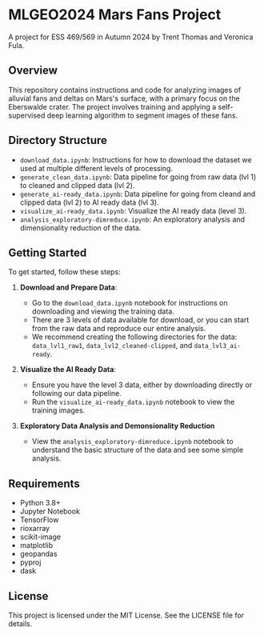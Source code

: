 # MLGEO2024 Mars Fans Project

A project for ESS 469/569 in Autumn 2024 by Trent Thomas and Veronica Fula.

## Overview

This repository contains instructions and code for analyzing images of alluvial fans and deltas on Mars's surface, with a primary focus on the Eberswalde crater. The project involves training and applying a self-supervised deep learning algorithm to segment images of these fans.

## Directory Structure

- `download_data.ipynb`: Instructions for how to download the dataset we used at multiple different levels of processing.
- `generate_clean_data.ipynb`: Data pipeline for going from raw data (lvl 1) to cleaned and clipped data (lvl 2).
- `generate_ai-ready_data.ipynb`: Data pipeline for going from cleand and clipped data (lvl 2) to AI ready data (lvl 3).
- `visualize_ai-ready_data.ipynb`: Visualize the AI ready data (level 3).
- `analysis_exploratory-dimreduce.ipynb`: An exploratory analysis and dimensionality reduction of the data.

## Getting Started

To get started, follow these steps:

1. **Download and Prepare Data**:

   - Go to the `download_data.ipynb` notebook for instructions on downloading and viewing the training data.
   - There are 3 levels of data available for download, or you can start from the raw data and reproduce our entire analysis.
   - We recommend creating the following directories for the data: `data_lvl1_raw1`, `data_lvl2_cleaned-clipped`, and `data_lvl3_ai-ready`.

2. **Visualize the AI Ready Data**:

   - Ensure you have the level 3 data, either by downloading directly or following our data pipeline.
   - Run the `visualize_ai-ready_data.ipynb` notebook to view the training images.

3. **Exploratory Data Analysis and Demonsionality Reduction**

   - View the `analysis_exploratory-dimreduce.ipynb` notebook to understand the basic structure of the data and see some simple analysis.

## Requirements

- Python 3.8+
- Jupyter Notebook
- TensorFlow
- rioxarray
- scikit-image
- matplotlib
- geopandas
- pyproj
- dask

## License

This project is licensed under the MIT License. See the LICENSE file for details.
